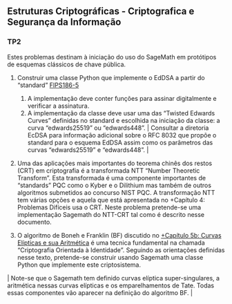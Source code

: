 ## Estruturas Criptográficas - Criptografica e Segurança da Informação

### TP2

Estes problemas destinam à iniciação do uso do SageMath  em protótipos de esquemas clássicos de chave pública.


1. Construir uma classe Python que implemente o  EdDSA a partir do “standard” [FIPS186-5](https://csrc.nist.gov/publications/detail/fips/186/5/draft)
    1. A implementação deve conter funções para assinar digitalmente e verificar a assinatura.
    2. A implementação da classe deve usar  uma das “Twisted Edwards Curves” definidas no standard e escolhida  na iniciação da classe: a curva  “edwards25519” ou “edwards448”.
| Consultar a diretoria  EcDSA para informação adicional sobre o RFC 8032 que propõe o standard para o esquema  EdDSA assim como os parâmetros das curvas “edwards25519” e  “edwards448”. |

2. Uma das aplicações mais importantes do teorema chinês dos restos (CRT) em criptografia é a transformada NTT “Number Theoretic Transform”.  Esta transformada é uma componente importantes de “standards” PQC  como o Kyber e o Dilithium mas também de outros algoritmos submetidos ao concurso NIST PQC.  A transformação NTT tem várias opções e aquela que está apresentada no +Capítulo 4:  Problemas Difíceis  usa o CRT.
    Neste problema pretende-se uma implementação Sagemath  do NTT-CRT tal como é descrito nesse documento.


3. O algoritmo de Boneh e Franklin (BF) discutido no [+Capítulo 5b:  Curvas Elípticas e sua Aritmética](https://paper.dropbox.com/doc/PtqeK8HbDo1r6zwmVlhLh) é uma tecnica fundamental na chamada “Criptografia Orientada à Identidade”. Seguindo as orientações definidas nesse texto, pretende-se construir usando Sagemath uma classe Python que implemente este criptosistema.


| Note-se que o Sagemath tem definido curvas elíptica super-singulares, a  aritmética nessas curvas elípticas e os emparelhamentos de Tate. Todas essas componentes vão aparecer na definição do algoritmo BF. |
